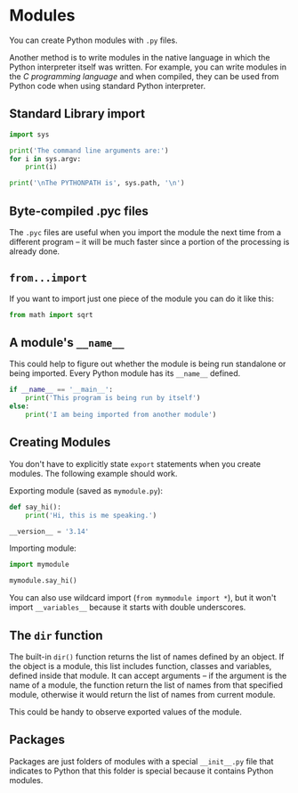 # Modules

You can create Python modules with `.py` files.

Another method is to write modules in the native language in which the Python interpreter itself was written. For example, you can write modules in the *C programming language* and when compiled, they can be used from Python code when using standard Python interpreter.

## Standard Library import

```Python
import sys

print('The command line arguments are:')
for i in sys.argv:
    print(i)

print('\nThe PYTHONPATH is', sys.path, '\n')
```

## Byte-compiled .pyc files

The `.pyc` files are useful when you import the module the next time from a different program – it will be much faster since a portion of the processing is already done.

## `from...import`

If you want to import just one piece of the module you can do it like this:

```Python
from math import sqrt
```

## A module's `__name__`

This could help to figure out whether the module is being run standalone or being imported. Every Python module has its `__name__` defined.

```Python
if __name__ == '__main__':
    print('This program is being run by itself')
else:
    print('I am being imported from another module')
```

## Creating Modules

You don't have to explicitly state `export` statements when you create modules. The following example should work.

Exporting module (saved as `mymodule.py`):

```Python
def say_hi():
    print('Hi, this is me speaking.')

__version__ = '3.14'
```

Importing module:

```Python
import mymodule

mymodule.say_hi()
```

You can also use wildcard import (`from mymmodule import *`), but it won't import `__variables__` because it starts with double underscores.

## The `dir` function

The built-in `dir()` function returns the list of names defined by an object. If the object is a module, this list includes function, classes and variables, defined inside that module. It can accept arguments – if the argument is the name of a module, the function return the list of names from that specified module, otherwise it would return the list of names from current module.

This could be handy to observe exported values of the module.

## Packages

Packages are just folders of modules with a special `__init__.py` file that indicates to Python that this folder is special because it contains Python modules.

